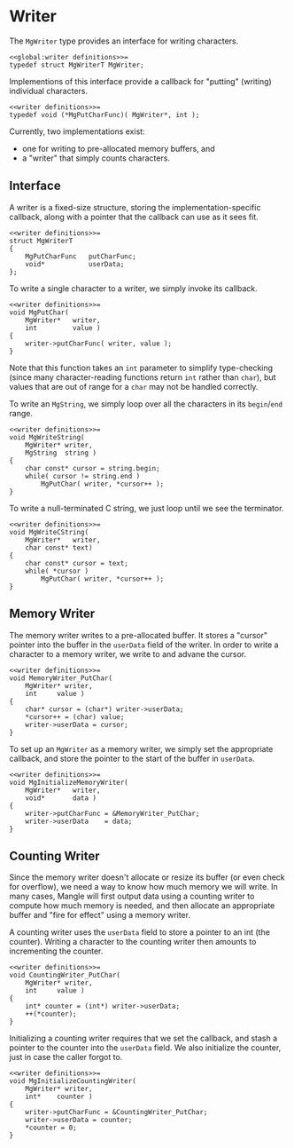Writer
======

The `MgWriter` type provides an interface for writing characters.

    <<global:writer definitions>>=
    typedef struct MgWriterT MgWriter;

Implementions of this interface provide a callback for "putting" (writing) individual characters.

    <<writer definitions>>=
    typedef void (*MgPutCharFunc)( MgWriter*, int );

Currently, two implementations exist:

 * one for writing to pre-allocated memory buffers, and
 * a "writer" that simply counts characters.

Interface
---------

A writer is a fixed-size structure, storing the implementation-specific callback, along with a pointer that the callback can use as it sees fit.

    <<writer definitions>>=
    struct MgWriterT
    {
        MgPutCharFunc   putCharFunc;
        void*           userData;
    };

To write a single character to a writer, we simply invoke its callback.

    <<writer definitions>>=
    void MgPutChar(
        MgWriter*   writer,
        int         value )
    {
        writer->putCharFunc( writer, value );
    }

Note that this function takes an `int` parameter to simplify type-checking (since many character-reading functions return `int` rather than `char`), but values that are out of range for a `char` may not be handled correctly.

To write an `MgString`, we simply loop over all the characters in its `begin`/`end` range.

    <<writer definitions>>=
    void MgWriteString(
        MgWriter* writer,
        MgString  string )
    {
        char const* cursor = string.begin;
        while( cursor != string.end )
            MgPutChar( writer, *cursor++ );
    }

To write a null-terminated C string, we just loop until we see the terminator.

    <<writer definitions>>=
    void MgWriteCString(
        MgWriter*   writer,
        char const* text)
    {
        char const* cursor = text;
        while( *cursor )
            MgPutChar( writer, *cursor++ );
    }

Memory Writer
-------------

The memory writer writes to a pre-allocated buffer.
It stores a "cursor" pointer into the buffer in the `userData` field of the writer.
In order to write a character to a memory writer, we write to and advane the cursor.

    <<writer definitions>>=
    void MemoryWriter_PutChar(
        MgWriter* writer,
        int     value )
    {
        char* cursor = (char*) writer->userData;
        *cursor++ = (char) value;
        writer->userData = cursor;
    }

To set up an `MgWriter` as a memory writer, we simply set the appropriate callback, and store the pointer to the start of the buffer in `userData`.

    <<writer definitions>>=
    void MgInitializeMemoryWriter(
        MgWriter*   writer,
        void*       data )
    {
        writer->putCharFunc = &MemoryWriter_PutChar;
        writer->userData    = data;
    }

Counting Writer
---------------

Since the memory writer doesn't allocate or resize its buffer (or even check for overflow), we need a way to know how much memory we will write.
In many cases, Mangle will first output data using a counting writer to compute how much memory is needed, and then allocate an appropriate buffer and "fire for effect" using a memory writer.

A counting writer uses the `userData` field to store a pointer to an int (the counter).
Writing a character to the counting writer then amounts to incrementing the counter.

    <<writer definitions>>=
    void CountingWriter_PutChar(
        MgWriter* writer,
        int     value )
    {
        int* counter = (int*) writer->userData;
        ++(*counter);
    }

Initializing a counting writer requires that we set the callback, and stash a pointer to the counter into the `userData` field.
We also initialize the counter, just in case the caller forgot to.

    <<writer definitions>>=
    void MgInitializeCountingWriter(
        MgWriter* writer,
        int*    counter )
    {
        writer->putCharFunc = &CountingWriter_PutChar;
        writer->userData = counter;
        *counter = 0;
    }
